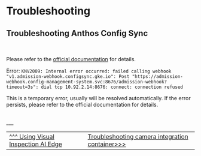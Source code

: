 # Troubleshooting

## Troubleshooting Anthos Config Sync

<br>

Please refer to the [official documentation](https://cloud.google.com/anthos-config-management/docs/reference/errors) for details.

Error: `KNV2009: Internal error occurred: failed calling webhook "v1.admission-webhook.configsync.gke.io": Post "https://admission-webhook.config-management-system.svc:8676/admission-webhook?timeout=3s": dial tcp 10.92.2.14:8676: connect: connection refused`

This is a temporary error, usually will be resolved automatically. If the error persists, please refer to the official documentation for details.

<br>
___

<table width="100%">
<tr><td><a href="./useviai.md">^^^ Using Visual Inspection AI Edge</td><td><a href="./troubleshootingcameraintegration.md">Troubleshooting camera integration container>>></td></tr>
</table>



 